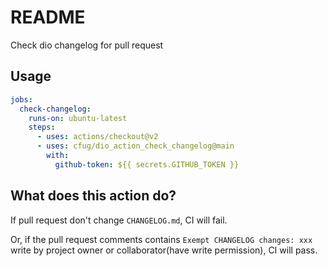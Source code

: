 # README

Check dio changelog for pull request

## Usage

```yaml
jobs:
  check-changelog:
    runs-on: ubuntu-latest
    steps:
      - uses: actions/checkout@v2
      - uses: cfug/dio_action_check_changelog@main
        with:
          github-token: ${{ secrets.GITHUB_TOKEN }}
```

## What does this action do?

If pull request don't change `CHANGELOG.md`, CI will fail.

Or, if the pull request comments contains `Exempt CHANGELOG changes: xxx` write by project owner or collaborator(have write permission), CI will pass.
